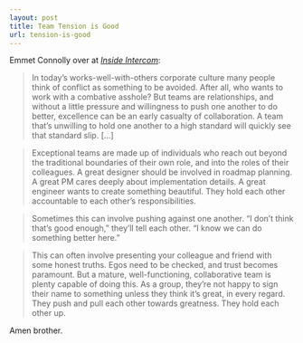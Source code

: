 ```yaml
---
layout: post
title: Team Tension is Good
url: tension-is-good
---
```


Emmet Connolly over at [*Inside Intercom*](https://blog.intercom.io/healthy-tension-in-product-teams/):

> In today’s works-well-with-others corporate culture many people think of conflict as something to be avoided. After all, who wants to work with a combative asshole? But teams are relationships, and without a little pressure and willingness to push one another to do better, excellence can be an early casualty of collaboration. A team that’s unwilling to hold one another to a high standard will quickly see that standard slip. [...]

> Exceptional teams are made up of individuals who reach out beyond the traditional boundaries of their own role, and into the roles of their colleagues. A great designer should be involved in roadmap planning. A great PM cares deeply about implementation details. A great engineer wants to create something beautiful. They hold each other accountable to each other’s responsibilities.

> Sometimes this can involve pushing against one another. “I don’t think that’s good enough,” they’ll tell each other. “I know we can do something better here.”

> This can often involve presenting your colleague and friend with some honest truths. Egos need to be checked, and trust becomes paramount. But a mature, well-functioning, collaborative team is plenty capable of doing this. As a group, they’re not happy to sign their name to something unless they think it’s great, in every regard. They push and pull each other towards greatness. They hold each other up.

Amen brother.
